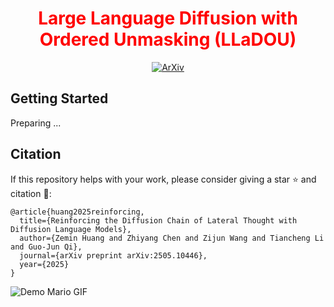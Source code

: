 <div align="center" style="color:red">

<h1>Large Language Diffusion with Ordered Unmasking (LLaDOU)</h1>
<p align="center">
<a href="https://arxiv.org/abs/2505.10446"><img src="https://img.shields.io/badge/arXiv-2505.10446-b31b1b.svg" alt="ArXiv"></a>
<!--<a href="https://huggingface.co/MAPLE-WestLake-AIGC/TPDM"><img src="https://img.shields.io/badge/Checkpoint-Huggingface-yellow" alt="Checkpoint"></a>-->
</p>

</div>

## Getting Started

Preparing ...

## Citation
If this repository helps with your work, please consider giving a star ⭐ and citation 🦖:
```
@article{huang2025reinforcing,
  title={Reinforcing the Diffusion Chain of Lateral Thought with Diffusion Language Models},
  author={Zemin Huang and Zhiyang Chen and Zijun Wang and Tiancheng Li and Guo-Jun Qi},
  journal={arXiv preprint arXiv:2505.10446},
  year={2025}
}
```




![Demo Mario GIF](demo_mario.gif)
